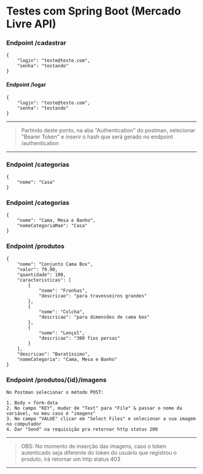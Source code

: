 # Testes com Spring Boot (Mercado Livre API)

### Endpoint /cadastrar
```
{
    "login": "teste@teste.com",
    "senha": "testando"
}
```


#### Endpoint /logar
```
{
    "login": "teste@teste.com",
    "senha": "testando"
}
```
* * *


> Partindo deste ponto, na aba "Authentication" do postman, selecionar "Bearer Token" e inserir o hash que será gerado no endpoint /authentication


* * *

### Endpoint /categorias
``` 
{
    "nome": "Casa"
}
```

### Endpoint /categorias
``` 
{
    "nome": "Cama, Mesa e Banho",
    "nomeCategoriaMae": "Casa"
}
```

### Endpoint /produtos
``` 
{
    "nome": "Conjunto Cama Box",
    "valor": 79.90,
    "quantidade": 100,
    "caracteristicas": [
        {
            "nome": "Fronhas",
            "descricao": "para travesseiros grandes"
        },
        {
            "nome": "Colcha",
            "descricao": "para dimensões de cama box"
        },
        {
            "nome": "Lençol",
            "descricao": "300 fios persas"
        }
    ],
    "descricao": "Baratíssimo",
    "nomeCategoria": "Cama, Mesa e Banho"
}
```

### Endpoint /produtos/{id}/imagens
``` 
No Postman selecionar o método POST: 

1. Body > form-data
2. No campo "KEY", mudar de "Text" para "File" & passar o nome da variável, no meu caso é "imagens"
3. No campo "VALUE" clicar em "Select Files" e selecionar a sua imagem no computador
4. Dar "Send" na requisição pra retornar http status 200
```
* * *

> OBS: No momento de inserção das imagens, caso o token autenticado seja diferente do token do usuário que registrou o produto, irá retornar um  http status 403

* * *
